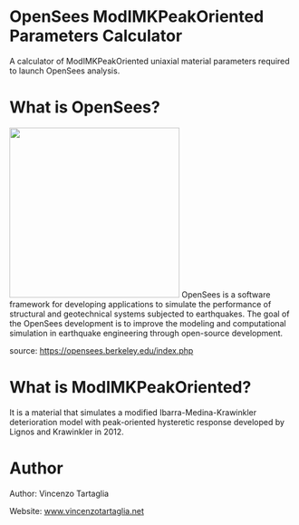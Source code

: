 # OpenSees ModIMKPeakOriented Parameters Calculator
A calculator of ModIMKPeakOriented uniaxial material parameters required to launch OpenSees analysis.

# What is OpenSees?
<img src="https://peer.berkeley.edu/sites/default/files/styles/openberkeley_brand_widgets_rectangle/public/os_new_1.jpg?itok=HHXcMbOR" width="300">
OpenSees is a software framework for developing applications to simulate the performance of structural and geotechnical systems subjected to earthquakes.
The goal of the OpenSees development is to improve the modeling and computational simulation in earthquake engineering through open-source development.

source: https://opensees.berkeley.edu/index.php

# What is ModIMKPeakOriented?
It is a material that simulates a modified Ibarra-Medina-Krawinkler deterioration model with peak-oriented hysteretic response developed by Lignos and Krawinkler in 2012.

# Author
Author: Vincenzo Tartaglia

Website: www.vincenzotartaglia.net

